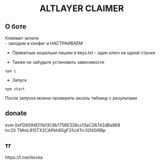 
<h1 align="center">ALTLAYER CLAIMER</h1>

<h2>О боте</h2>
Клеймит зкпепе </br>
- заходим в конфиг и НАСТРАИВАЕМ

* Приватные кошельки пишем в keys.txt - один ключ на одной строке </br>

* Также не забудьте установить зависимости 

<pre><code>npm i</code></pre>

* Запуск
<pre><code>npm start</code></pre>
После запуска можно проверить эксель таблицу с результами

<h2>donate</h2> evm 0xFD6594D11b13C6b1756E328cc13aC26742dBa868 </br> trc20 TMmL915TX2CAPkh9SgF31U4Trr32NStRBp
<h2>тг</h2> https://t.me/iliocka
